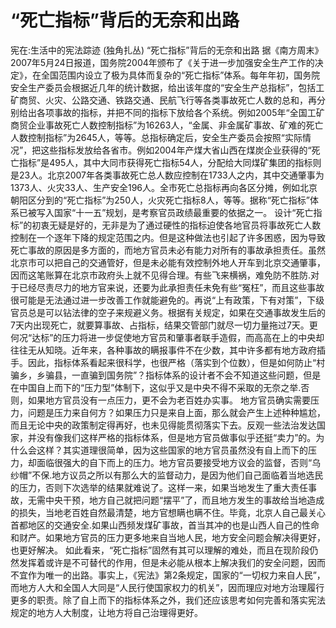 # “死亡指标”背后的无奈和出路

宪在:生活中的宪法踪迹 (独角扎丛)
“死亡指标”背后的无奈和出路
据《南方周末》2007年5月24日报道，国务院2004年颁布了《关于进一步加强安全生产工作的决定》，在全国范围内设立了极为具体而复杂的“死亡指标”体系。每年年初，国务院安全生产委员会根据近几年的统计数据，给出该年度的“安全生产总指标”，包括工矿商贸、火灾、公路交通、铁路交通、民航飞行等各类事故死亡人数的总和，再分别给出各项事故的指标，并把不同的指标下放给各个系统。例如2005年“全国工矿商贸企业事故死亡人数控制指标”为16263人，“金属、非金属矿事故、矿难的死亡人数控制指标”为2645人，等等。总指标确定后，安全生产委员会按照“实际情况”，把这些指标发放给各省市。例如2004年产煤大省山西在煤炭企业获得的“死亡指标”是495人，其中大同市获得死亡指标54人，分配给大同煤矿集团的指标则是23人。北京2007年各类事故死亡总人数应控制在1733人之内，其中交通肇事为1373人、火灾33人、生产安全196人。全市死亡总指标再向各区分摊，例如北京朝阳区分到的“死亡指标”为250人，火灾死亡指标8人，等等。据称“死亡指标”体系已被写入国家“十一五”规划，是考察官员政绩最重要的依据之一。
设计“死亡指标”的初衷无疑是好的，无非是为了通过硬性的指标迫使各地官员将事故死亡人数控制在一个逐年下降的规定范围之内。但是这种做法也引起了许多困惑，因为导致死亡事故的原因是多方面的，而地方官员未必有能力对所有的事故承担责任。虽然北京市可以把自己的交通管好，但是未必能有效控制外地人开车到北京交通肇事，因而这笔账算在北京市政府头上就不见得合理。有些飞来横祸，难免防不胜防.对于已经尽责尽力的地方官来说，还要为此承担责任未免有些“冤枉”，而且这些事故很可能是无法通过进一步改善工作就能避免的。再说“上有政策，下有对策”，下级官员总是可以钻法律的空子来规避义务。根据有关规定，如果在交通事故发生后的7天内出现死亡，就要算事故、占指标，结果交管部门就尽一切力量拖过7天。更何况“达标”的压力将进一步促使地方官员和肇事者联手造假，而高高在上的中央却往往无从知晓。近年来，各种事故的瞒报事件不在少数，其中许多都有地方政府插手。因此，指标体系看起来很科学，也很严格（落实到个位数），但是如何防止“村骗乡，乡骗县，一直骗到国务院”？指标体系的设计者不会不知道这些问题，但是在中国自上而下的“压力型”体制下，这似乎又是中央不得不采取的无奈之举.否则，如果地方官员没有一点压力，更不会为老百姓办实事。
地方官员确实需要压力，问题是压力来自何方？如果压力只是来自上面，那么就会产生上述种种尴尬，而且无论中央的政策制定得再好，也未见得能贯彻落实下去。反观一些法治发达国家，并没有像我们这样严格的指标体系，但是地方官员做事似乎还挺“卖力”的。为什么会这样？其实道理很简单，因为这些国家的地方官员虽然没有自上而下的压力，却面临很强大的自下而上的压力。地方官员要接受地方议会的监督，否则“乌纱帽”不保.地方议员之所以有那么大的监督动力，是因为他们自己面临着当地选民的压力，否则下次选举的结果就难说了。这样一来，如果当地发生了重大责任事故，无需中央干预，地方自己就把问题“摆平”了，而且地方发生的事故给当地造成的损失，当地老百姓自然最清楚，地方官想瞒也瞒不住。毕竟，北京人自己最关心首都地区的交通安全.如果山西频发煤矿事故，首当其冲的也是山西人自己的性命和财产。如果地方官员的压力更多地来自当地人民，地方安全问题会解决得更好，也更好解决。
如此看来，“死亡指标”固然有其可以理解的难处，而且在现阶段仍然发挥着或许是不可替代的作用，但是未必能从根本上解决我们的安全问题，因而不宜作为唯一的出路。事实上，《宪法》第2条规定，国家的“一切权力来自人民”，而地方人大和全国人大同是“人民行使国家权力的机关”，因而理应对地方治理履行更多的职责。除了自上而下的指标体系之外，我们还应该思考如何完善和落实宪法规定的地方人大制度，让地方将自己治理得更好。